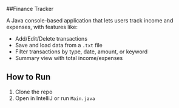 ##Finance Tracker

A Java console-based application that lets users track income and expenses, with features like:

- Add/Edit/Delete transactions
- Save and load data from a `.txt` file
- Filter transactions by type, date, amount, or keyword
- Summary view with total income/expenses

## How to Run

1. Clone the repo
2. Open in IntelliJ or run `Main.java`
